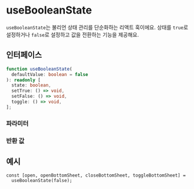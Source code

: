 # useBooleanState

`useBooleanState`는 불리언 상태 관리를 단순화하는 리액트 훅이에요. 상태를 `true`로 설정하거나 `false`로 설정하고 값을 전환하는 기능을 제공해요.

## 인터페이스

```ts
function useBooleanState(
  defaultValue: boolean = false
): readonly [
  state: boolean,
  setTrue: () => void,
  setFalse: () => void,
  toggle: () => void,
];
```

### 파라미터

<Interface
  name="defaultValue"
  type="boolean"
  description="상태의 초기 값이에요. 기본값은 <code>false</code>예요."
/>

### 반환 값

<Interface
  name=""
  type="readonly [state: boolean, setTrue: () => void, setFalse: () => void, toggle: () => void]"
  description="다음 값들을 포함하는 튜플이에요:"
  :nested="[
    {
      name: 'state',
      type: 'boolean',
      required: false,
      description: '현재 상태 값이에요.',
    },
    {
      name: 'setTrue',
      type: '() => void',
      required: false,
      description: '상태를 <code>true</code>로 설정하는 함수예요.',
    },
    {
      name: 'setFalse',
      type: '() => void',
      required: false,
      description: '상태를 <code>false</code>로 설정하는 함수예요.',
    },
    {
      name: 'toggle',
      type: '() => void',
      required: false,
      description: '상태를 토글하는 함수예요.',
    },
  ]"
/>

## 예시

```tsx
const [open, openBottomSheet, closeBottomSheet, toggleBottomSheet] =
  useBooleanState(false);
```
